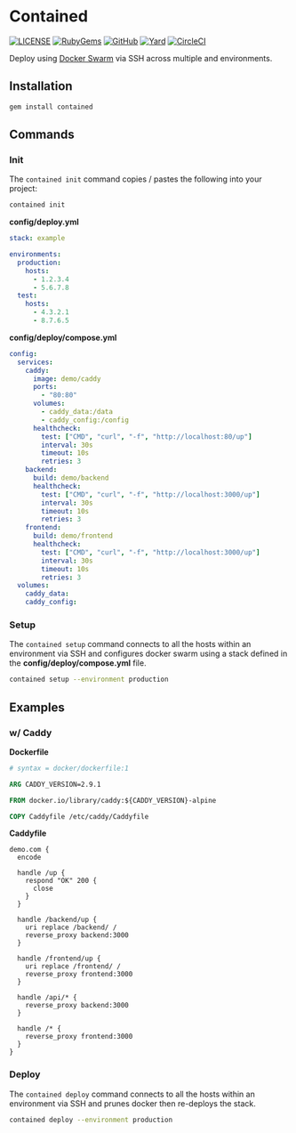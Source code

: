 # Contained

[![LICENSE](https://img.shields.io/badge/license-MIT-blue.svg)](https://github.com/ksylvest/contained/blob/main/LICENSE)
[![RubyGems](https://img.shields.io/gem/v/contained)](https://rubygems.org/gems/contained)
[![GitHub](https://img.shields.io/badge/github-repo-blue.svg)](https://github.com/ksylvest/contained)
[![Yard](https://img.shields.io/badge/docs-site-blue.svg)](https://contained.ksylvest.com)
[![CircleCI](https://img.shields.io/circleci/build/github/ksylvest/contained)](https://circleci.com/gh/ksylvest/contained)

Deploy using [Docker Swarm](https://docs.docker.com/engine/swarm/) via SSH across multiple and environments.

## Installation

```bash
gem install contained
```

## Commands

### Init

The `contained init` command copies / pastes the following into your project:

```bash
contained init
```

**config/deploy.yml**

```yaml
stack: example

environments:
  production:
    hosts:
      - 1.2.3.4
      - 5.6.7.8
  test:
    hosts:
      - 4.3.2.1
      - 8.7.6.5
```

**config/deploy/compose.yml**

```yaml
config:
  services:
    caddy:
      image: demo/caddy
      ports:
        - "80:80"
      volumes:
        - caddy_data:/data
        - caddy_config:/config
      healthcheck:
        test: ["CMD", "curl", "-f", "http://localhost:80/up"]
        interval: 30s
        timeout: 10s
        retries: 3
    backend:
      build: demo/backend
      healthcheck:
        test: ["CMD", "curl", "-f", "http://localhost:3000/up"]
        interval: 30s
        timeout: 10s
        retries: 3
    frontend:
      build: demo/frontend
      healthcheck:
        test: ["CMD", "curl", "-f", "http://localhost:3000/up"]
        interval: 30s
        timeout: 10s
        retries: 3
  volumes:
    caddy_data:
    caddy_config:
```

### Setup

The `contained setup` command connects to all the hosts within an environment via SSH and configures docker swarm using a stack defined in the **config/deploy/compose.yml** file.

```bash
contained setup --environment production
```

## Examples

### w/ Caddy

**Dockerfile**

```dockerfile
# syntax = docker/dockerfile:1

ARG CADDY_VERSION=2.9.1

FROM docker.io/library/caddy:${CADDY_VERSION}-alpine

COPY Caddyfile /etc/caddy/Caddyfile
```

**Caddyfile**

```caddyfile
demo.com {
  encode

  handle /up {
    respond "OK" 200 {
      close
    }
  }

  handle /backend/up {
    uri replace /backend/ /
    reverse_proxy backend:3000
  }

  handle /frontend/up {
    uri replace /frontend/ /
    reverse_proxy frontend:3000
  }

  handle /api/* {
    reverse_proxy backend:3000
  }

  handle /* {
    reverse_proxy frontend:3000
  }
}
```

### Deploy

The `contained deploy` command connects to all the hosts within an environment via SSH and prunes docker then re-deploys the stack.

```bash
contained deploy --environment production
```
